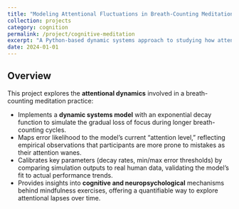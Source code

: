 ```yaml
---
title: "Modeling Attentional Fluctuations in Breath-Counting Meditation"
collection: projects
category: cognition
permalink: /project/cognitive-meditation
excerpt: "A Python-based dynamic systems approach to studying how attention decays and recovers during a breath-counting meditation task."
date: 2024-01-01
---
```


## Overview
This project explores the **attentional dynamics** involved in a breath-counting meditation practice:
- Implements a **dynamic systems model** with an exponential decay function to simulate the gradual loss of focus during longer breath-counting cycles.
- Maps error likelihood to the model’s current “attention level,” reflecting empirical observations that participants are more prone to mistakes as their attention wanes.
- Calibrates key parameters (decay rates, min/max error thresholds) by comparing simulation outputs to real human data, validating the model’s fit to actual performance trends.
- Provides insights into **cognitive and neuropsychological** mechanisms behind mindfulness exercises, offering a quantifiable way to explore attentional lapses over time.
